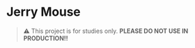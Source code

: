 # Jerry Mouse

> :warning: This project is for studies only. **PLEASE DO NOT USE IN PRODUCTION!!**



